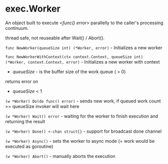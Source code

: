 # exec.Worker
An object built to execute <_func() error_> parallelly to the caller's processing continuum.

thread safe, not reuseable after Wait() / Abort().

`func NewWorker(queueSize int) (*Worker, error)` - Initializes a new worker

`func NewWorkerWithContext(ctx context.Context, queueSize int) (*Worker, context.Context, error)` - Initializes a new worker with context

- _queueSize_ - is the buffer size of the work queue ( > 0)

returns error on 
 - _queueSize_ < 1
 
`(w *Worker) Do(do func() error)` - sends new work, if queued work count >= queueSize invoker will wait here

`(w *Worker) Wait() error` - waiting for the worker to finish execution and returning the result

`(w *Worker) Done() <-chan struct{}` - support for broadcast done channel

`(w *Worker) Async()` - sets the worker to async mode (= work would be executed as goroutine)

`(w *Worker) Abort()` - manually aborts the execution
